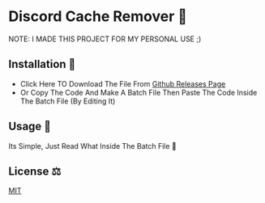 # Discord Cache Remover 📁

NOTE: I MADE THIS PROJECT FOR MY PERSONAL USE ;)

## Installation 🔻

- Click Here TO Download The File From [Github Releases Page](https://github.com/azizmjaber02/Discord-Cache-Remover/releases/download/V1/Discord.Cache.Remover.bat)
- Or Copy The Code And Make A Batch File Then Paste The Code Inside The Batch File (By Editing It)

## Usage 🤔

Its Simple, Just Read What Inside The Batch File 🤩

## License ⚖
[MIT](https://choosealicense.com/licenses/mit/)
